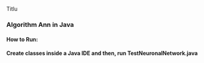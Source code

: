 Titlu
<h3>Algorithm Ann in Java</h4>

<h4>
How to Run:
</h4>

<h4>

Create classes inside a Java IDE and then, run TestNeuronalNetwork.java

</h4>